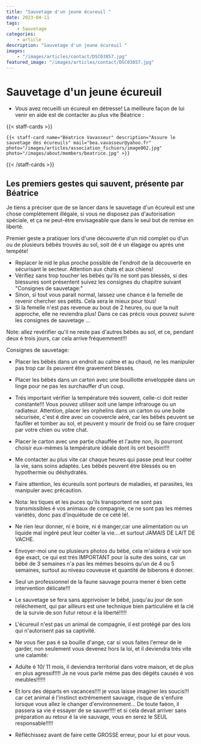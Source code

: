 ```yaml
---
title: "Sauvetage d'un jeune écureuil "
date: 2023-04-11
tags: 
    - Sauvetage
categories:
    - article
description: "Sauvetage d'un jeune écureuil "
images:
    - "/images/articles/contact/DSC03857.jpg"
featured_image: "/images/articles/contact/DSC03857.jpg"
---
```


# Sauvetage d'un jeune écureuil 

- Vous avez recueilli un écureuil en détresse! La meilleure façon de lui venir en aide est de contacter au plus vite Béatrice : 

{{< staff-cards >}}

    {{< staff-card name="Béatrice Vavasseur" description="Assure le sauvetage des écureuils" mail="bea.vavasseur@yahoo.fr" photo="/images/articles/association_fichiers/image002.jpg" photo="/images/about/members/beatrice.jpg" >}}

{{< /staff-cards >}}


## Les premiers gestes qui sauvent, présente par Béatrice

Je tiens a préciser que de se lancer dans le sauvetage d'un écureuil est une chose complétement illégale, si vous ne disposez pas d'autorisation spéciale, et ça ne peut-étre envisageable que dans le seul but de remise en liberté. 

Premier geste a pratiquer lors d'une découverte d'un nid complet ou d'un ou de plusieurs bébés trouvés au sol, soit dé é un élagage ou aprés une tempéte! 

- Replacer le nid le plus proche possible de l'endroit de la découverte en sécurisant le secteur. Attention aux chats et aux chiens! 
- Vérifiez sans trop toucher les bébés qu'ils ne sont pas blessés, si des blessures sont présentent suivez les consignes du chapitre suivant "Consignes de sauvetage:" 
- Sinon, si tout vous parait normal, laissez une chance é la femelle de revenir chercher ses petits. Cela sera le mieux pour tous! 
- Si la femelle n'est pas revenue au bout de 2 heures, ou que la nuit approche, elle ne reviendra plus! 
Dans ce cas précis vous pouvez suivre les consignes de sauvetage ...

Note: allez revérifier qu'il ne reste pas d'autres bébés au sol, et ce, pendant deux é trois jours, car cela arrive fréquemment!!!

Consignes de sauvetage: 

- Placer les bébés dans un endroit au calme et au chaud, ne les manipuler pas trop car ils peuvent étre gravement blessés. 
- Placer les bébés dans un carton avec une bouillotte enveloppée dans un linge pour ne pas les surchauffer d'un coup. 
- Trés important vérifier la température trés souvent, celle-ci doit rester constante!!! Vous pouvez utiliser soit une lampe infrarouge ou un radiateur. Attention, placer les orphelins dans un carton ou une boite sécurisée, c'est é dire avec un couvercle aéré, car les bébés peuvent se faufiler et tomber au sol, et peuvent y mourir de froid ou se faire croquer par votre chien ou votre chat. 

- Placer le carton avec une partie chauffée et l'autre non, ils pourront choisir eux-mémes la température idéale dont ils ont besoin!!!! 
- Me contacter au plus vite car chaque heures qui passe peut leur coéter la vie, sans soins adaptés. Les bébés peuvent étre blessés ou en hypothermie ou déshydratés. 

- Faire attention, les écureuils sont porteurs de maladies, et parasites, les manipuler avec précaution. 
- Nota: les tiques et les puces qu'ils transportent ne sont pas transmissibles é vos animaux de compagnie, ce ne sont pas les mémes variétés, donc pas d'inquiétude de ce cété lé!. 

- Ne rien leur donner, ni é boire, ni é manger,car une alimentation ou un liquide mal ingéré peut leur coéter la vie....et surtout JAMAIS DE LAIT DE VACHE. 

- Envoyer-moi une ou plusieurs photos du bébé, cela m'aidera é voir son ége exact, ce qui est trés IMPORTANT pour la suite des soins, car un bébé de 3 semaines n'a pas les mémes besoins qu'un de 4 ou 5 semaines, surtout au niveau couveuse et quantité de biberons é donner. 

- Seul un professionnel de la faune sauvage pourra mener é bien cette intervention délicate!!! 

- Le sauvetage se fera sans apprivoiser le bébé, jusqu'au jour de son reléchement, qui par ailleurs est une technique bien particuliére et la clé de la survie de son futur retour é la liberté!!!!! 

- L'écureuil n'est pas un animal de compagnie, il est protégé par des lois qui n'autorisent pas sa captivité. 

- Ne vous fier pas é sa bouille d'ange, car si vous faites l'erreur de le garder, non seulement vous devenez hors la loi, et il deviendra trés vite une calamité: 

- Adulte é 10/ 11 mois, il deviendra territorial dans votre maison, et de plus en plus agressif!!!! Je ne vous parle méme pas des dégéts causés é vos meubles!!!!!! 

- Et lors des départs en vacances!!!! je vous laisse imaginer les soucis!!! car cet animal é l'instinct extrémement sauvage, risque de s'enfuire lorsque vous allez le changer d'environnement... De toute faéon, il passera sa vie é essayer de se sauver!!!! et si cela devait arriver sans préparation au retour é la vie sauvage, vous en serez le SEUL responsable!!!!!

- Réfléchissez avant de faire cette GROSSE erreur, pour lui et pour vous. 
